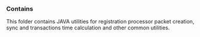 ### Contains
This folder contains JAVA utilities for registration processor packet creation, sync and transactions time calculation and other common utilities.
